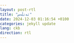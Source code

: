 ```yaml
---
layout: post-rtl
title: "ئەتڵەس"
date: 2024-12-03 01:16:54 +0100
categories: jekyll update
lang: ckb
direction: rtl
---
```


<script src="{{ '/assets/js/dialect-atlas.js' | relative_url }}"></script>


<script>
    var MAPS_BASE_URL = '{{ "/assets/maps" | relative_url }}';
    // Load GeoJSON data
    fetch('{{ "/assets/maps/regions.geojson" | relative_url }}')
        .then(response => response.json())
        .then(data => {
            window.REGIONS_GEOJSON = data;
            // Debug log to see feature properties
            data.features.forEach(feature => {
                console.log('Region properties:', feature.properties);
            });
        });
</script>

<!-- In your post's header -->
<link rel="stylesheet" href="https://unpkg.com/leaflet@1.7.1/dist/leaflet.css"/>
<script src="https://unpkg.com/leaflet@1.7.1/dist/leaflet.js"></script>

<!-- Rest of your post content -->

<!-- Atlas Container -->
<div id="dialect-atlas"></div>

<!-- Add necessary styles -->
<style>
.word-selector {
    width: 100%;
    padding: 10px;
    margin-bottom: 20px;
    font-size: 16px;
    font-family: 'Noto Sans Arabic', sans-serif;
    border: 1px solid #ddd;
    border-radius: 4px;
}

#map-container {
    border: 1px solid #ddd;
    border-radius: 8px;
    overflow: hidden;
}

body { 
    margin: 0;
    padding: 0;
}
#map { 
    width: 100%;
    height: 100vh;
    background: transparent;
}
.leaflet-control-attribution {
    font-size: 11px;
    padding: 2px 8px;
    background-color: rgba(255, 255, 255, 0.8) !important;
}

.city-label { background: none; border: none; }
.word-label div { box-shadow: 1px 1px 3px rgba(0,0,0,0.1); }

</style>

<!-- Include the atlas script -->
<!-- <script src="{{ '/assets/js/dialect-atlas.js' | relative_url }}"></script> -->